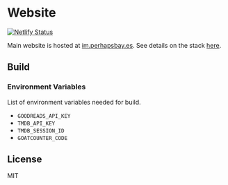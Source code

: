 # Website

[![Netlify Status](https://api.netlify.com/api/v1/badges/fce83868-4b4f-419a-b6f2-9d29f21062c6/deploy-status)](https://app.netlify.com/sites/sanyamkapoor/deploys)

Main website is hosted at [im.perhapsbay.es](https://im.perhapsbay.es). See details on the stack [here](https://im.perhapsbay.es/kb/the-stack).

## Build

### Environment Variables

List of environment variables needed for build.

- `GOODREADS_API_KEY`
- `TMDB_API_KEY`
- `TMDB_SESSION_ID`
- `GOATCOUNTER_CODE`

## License

MIT
